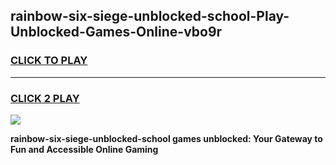 
## rainbow-six-siege-unblocked-school-Play-Unblocked-Games-Online-vbo9r
<h3>
<a href="https://premium76.site?title=rainbow-six-siege-unblocked-school&ref=25A">CLICK TO PLAY</a></h3>
<hr>

<h3>
<a href="https://premium76.site?title=rainbow-six-siege-unblocked-school&ref=25A">CLICK 2 PLAY</a>
  
</h3>

<a href="https://premium76.site?title=rainbow-six-siege-unblocked-school&ref=25A"><img src="https://clearcache.store/games.png"></a>


**rainbow-six-siege-unblocked-school games unblocked: Your Gateway to Fun and Accessible Online Gaming**

